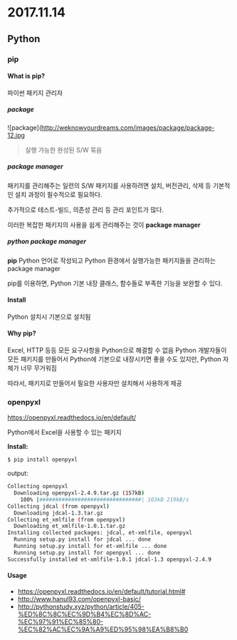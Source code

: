 # 2017.11.14

## Python

### pip

#### What is pip?
파이썬 패키지 관리자

##### package
![package](http://weknowyourdreams.com/images/package/package-12.jpg
> 실행 가능한 완성된 S/W 묶음

##### package manager
패키지를 관리해주는 일련의 S/W
패키지를 사용하려면 설치, 버전관리, 삭제 등 기본적인 설치 과정이 필수적으로 필요하다.

추가적으로 테스트-빌드, 의존성 관리 등 관리 포인트가 많다.

이러한 복잡한 패키지의 사용을 쉽게 관리해주는 것이 **package manager**

##### python package manager
**pip**
Python 언어로 작성되고 Python 환경에서 실행가능한 패키지들을 관리하는 package manager

pip를 이용하면, Python 기본 내장 클래스, 함수들로 부족한 기능을 보완할 수 있다.

#### Install
Python 설치시 기본으로 설치됨

#### Why pip?
Excel, HTTP 등등 모든 요구사항을 Python으로 해결할 수 없음
Python 개발자들이 모든 패키지를 만들어서 Python에 기본으로 내장시키면 좋을 수도 있지만, Python 자체가 너무 무거워짐

따라서, 패키지로 만들어서 필요한 사용자만 설치해서 사용하게 제공

### openpyxl
https://openpyxl.readthedocs.io/en/default/

Python에서 Excel을 사용할 수 있는 패키지

**Install:**
```bash
$ pip install openpyxl
```

output:
```bash
Collecting openpyxl
  Downloading openpyxl-2.4.9.tar.gz (157kB)
    100% |################################| 163kB 219kB/s
Collecting jdcal (from openpyxl)
  Downloading jdcal-1.3.tar.gz
Collecting et_xmlfile (from openpyxl)
  Downloading et_xmlfile-1.0.1.tar.gz
Installing collected packages: jdcal, et-xmlfile, openpyxl
  Running setup.py install for jdcal ... done
  Running setup.py install for et-xmlfile ... done
  Running setup.py install for openpyxl ... done
Successfully installed et-xmlfile-1.0.1 jdcal-1.3 openpyxl-2.4.9
```

#### Usage
- https://openpyxl.readthedocs.io/en/default/tutorial.html#
- http://www.hanul93.com/openpyxl-basic/
- http://pythonstudy.xyz/python/article/405-%ED%8C%8C%EC%9D%B4%EC%8D%AC-%EC%97%91%EC%85%80-%EC%82%AC%EC%9A%A9%ED%95%98%EA%B8%B0
